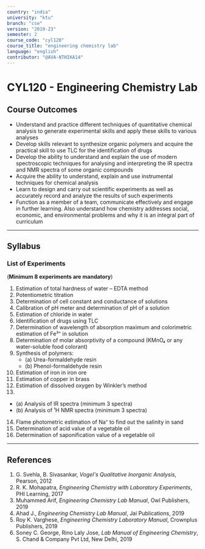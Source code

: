 ```yaml
---
country: "india"
university: "ktu"
branch: "cse"
version: "2019-23"
semester: 2
course_code: "cyl120"
course_title: "engineering chemistry lab"
language: "english"
contributor: "@AVA-NTHIKA14"
---
```


# CYL120 - Engineering Chemistry Lab

## Course Outcomes

- Understand and practice different techniques of quantitative chemical analysis to generate experimental skills and apply these skills to various analyses  
- Develop skills relevant to synthesize organic polymers and acquire the practical skill to use TLC for the identification of drugs  
- Develop the ability to understand and explain the use of modern spectroscopic techniques for analysing and interpreting the IR spectra and NMR spectra of some organic compounds  
- Acquire the ability to understand, explain and use instrumental techniques for chemical analysis  
- Learn to design and carry out scientific experiments as well as accurately record and analyze the results of such experiments  
- Function as a member of a team, communicate effectively and engage in further learning. Also understand how chemistry addresses social, economic, and environmental problems and why it is an integral part of curriculum  

---

## Syllabus

### List of Experiments  
(**Minimum 8 experiments are mandatory**)

1. Estimation of total hardness of water – EDTA method  
2. Potentiometric titration  
3. Determination of cell constant and conductance of solutions  
4. Calibration of pH meter and determination of pH of a solution  
5. Estimation of chloride in water  
6. Identification of drugs using TLC  
7. Determination of wavelength of absorption maximum and colorimetric estimation of Fe³⁺ in solution  
8. Determination of molar absorptivity of a compound (KMnO₄ or any water-soluble food colorant)  
9. Synthesis of polymers:  
   - (a) Urea-formaldehyde resin  
   - (b) Phenol-formaldehyde resin  
10. Estimation of iron in iron ore  
11. Estimation of copper in brass  
12. Estimation of dissolved oxygen by Winkler’s method  
13.  
   - (a) Analysis of IR spectra (minimum 3 spectra)  
   - (b) Analysis of ¹H NMR spectra (minimum 3 spectra)  
14. Flame photometric estimation of Na⁺ to find out the salinity in sand  
15. Determination of acid value of a vegetable oil  
16. Determination of saponification value of a vegetable oil  

---

## References

1. G. Svehla, B. Sivasankar, *Vogel's Qualitative Inorganic Analysis*, Pearson, 2012  
2. R. K. Mohapatra, *Engineering Chemistry with Laboratory Experiments*, PHI Learning, 2017  
3. Muhammed Arif, *Engineering Chemistry Lab Manual*, Owl Publishers, 2019  
4. Ahad J., *Engineering Chemistry Lab Manual*, Jai Publications, 2019  
5. Roy K. Varghese, *Engineering Chemistry Laboratory Manual*, Crownplus Publishers, 2019  
6. Soney C. George, Rino Laly Jose, *Lab Manual of Engineering Chemistry*, S. Chand & Company Pvt Ltd, New Delhi, 2019  
